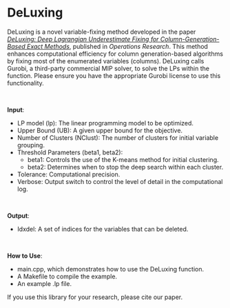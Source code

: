 # DeLuxing

DeLuxing is a novel variable-fixing method developed in the paper [_DeLuxing: Deep Lagrangian Underestimate Fixing for
Column-Generation-Based Exact Methods_](https://optimization-online.org/?p=24217), published in *Operations Research*. This method enhances computational efficiency for column generation-based algorithms by fixing most of the enumerated variables (columns). DeLuxing calls Gurobi, a third-party commercial MIP solver, to solve the LPs within the function. Please ensure you have the appropriate Gurobi license to use this functionality.

<br>


**Input**:
* LP model (lp): The linear programming model to be optimized.
* Upper Bound (UB): A given upper bound for the objective.
* Number of Clusters (NClust): The number of clusters for initial variable grouping.
* Threshold Parameters (beta1, beta2):
	* beta1: Controls the use of the K-means method for initial clustering.
	* beta2: Determines when to stop the deep search within each cluster.
* Tolerance: Computational precision.
* Verbose: Output switch to control the level of detail in the computational log.


<br>


**Output**:
* Idxdel: A set of indices for the variables that can be deleted.

<br>


**How to Use**:

* main.cpp, which demonstrates how to use the DeLuxing function.
* A Makefile to compile the example.
* An example .lp file.


If you use this library for your research, please cite our paper.
